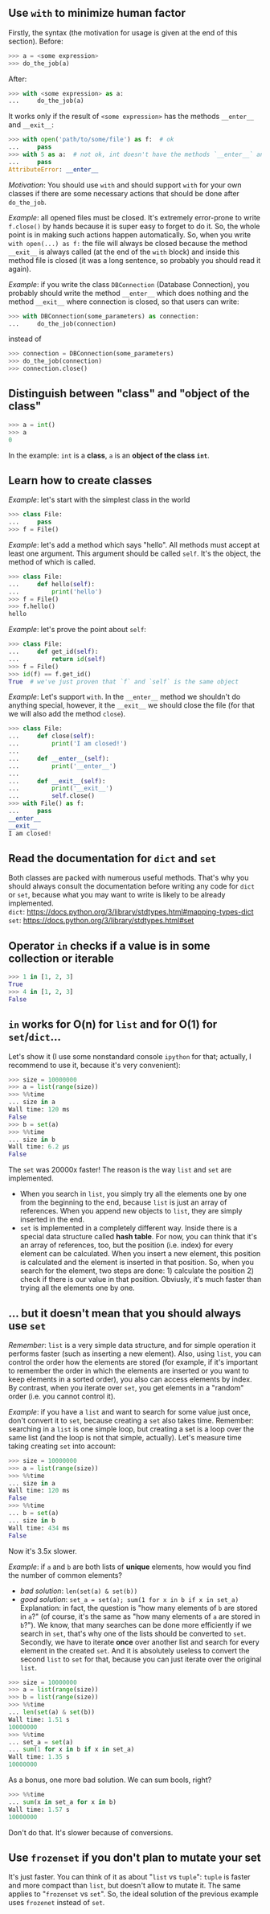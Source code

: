 ## Use `with` to minimize human factor
Firstly, the syntax (the motivation for usage is given at the end of this section).
Before:
```python
>>> a = <some expression>
>>> do_the_job(a)
```
After:
```python
>>> with <some expression> as a:
...     do_the_job(a)
```
It works only if the result of `<some expression>` has the methods `__enter__` and `__exit__`:
```python
>>> with open('path/to/some/file') as f:  # ok
...     pass
>>> with 5 as a:  # not ok, int doesn't have the methods `__enter__` and `__exit__`
...     pass
AttributeError: __enter__
```

_Motivation_: You should use `with` and should support `with` for your own classes
if there are some necessary actions that should be done after `do_the_job`.

_Example_: all opened files must be closed. It's extremely error-prone to write `f.close()` by hands because
it is super easy to forget to do it. So, the whole point is in making such actions happen
automatically. So, when you write `with open(...) as f:` the file will always be closed
because the method `__exit__` is always called (at the end of the `with` block) and
inside this method file is closed (it was a long sentence, so probably you should read it
again).

_Example_: if you write the class `DBConnection` (Database Connection), you probably should
write the method `__enter__` which does nothing and the method `__exit__` where connection
is closed, so that users can write:
```python
>>> with DBConnection(some_parameters) as connection:
...     do_the_job(connection)
```
instead of
```python
>>> connection = DBConnection(some_parameters)
>>> do_the_job(connection)
>>> connection.close()
```


## Distinguish between "class" and "object of the class"
```python
>>> a = int()
>>> a
0
```
In the example: `int` is a **class**, `a` is an **object of the class `int`**.


## Learn how to create classes
_Example_: let's start with the simplest class in the world
```python
>>> class File:
...     pass
>>> f = File()
```

_Example_: let's add a method which says "hello". All methods must accept at least one argument. This argument should be called `self`. It's the object, the method of which is called.
```python
>>> class File:
...     def hello(self):
...         print('hello')
>>> f = File()
>>> f.hello()
hello
```

_Example_: let's prove the point about `self`:
```python
>>> class File:
...     def get_id(self):
...         return id(self)
>>> f = File()
>>> id(f) == f.get_id()
True  # we've just proven that `f` and `self` is the same object
```

_Example_: Let's support `with`. In the `__enter__` method we shouldn't do anything
special, however, it the `__exit__` we should close the file (for that we will also
add the method `close`).
```python
>>> class File:
...     def close(self):
...         print('I am closed!')
... 
...     def __enter__(self):
...         print('__enter__')
... 
...     def __exit__(self):
...         print('__exit__')
...         self.close()
>>> with File() as f:
...     pass
__enter__
__exit__
I am closed!
```


## Read the documentation for `dict` and `set`
Both classes are packed with numerous useful methods. That's why you should always
consult the documentation before writing any code for `dict` or `set`, because what you
may want to write is likely to be already implemented.  
`dict`: https://docs.python.org/3/library/stdtypes.html#mapping-types-dict  
`set`: https://docs.python.org/3/library/stdtypes.html#set  


## Operator `in` checks if a value is in some collection or iterable
```python
>>> 1 in [1, 2, 3]
True
>>> 4 in [1, 2, 3]
False
```


## `in` works for **O(n)** for `list` and for **O(1)** for `set`/`dict`...
Let's show it (I use some nonstandard console `ipython` for that; actually, I
recommend to use it, because it's very convenient):
```python
>>> size = 10000000
>>> a = list(range(size))
>>> %%time
... size in a
Wall time: 120 ms
False
>>> b = set(a)
>>> %%time
... size in b
Wall time: 6.2 µs
False
```
The `set` was 20000x faster! The reason is the way `list` and `set` are implemented.  
- When you search in `list`, you simply try all the elements one by one from the beginning
to the end, because `list` is just an array of references. When you append new objects to `list`,
they are simply inserted in the end.  
- `set` is implemented in a completely different way. Inside there is a special data structure
called **hash table**. For now, you can think that it's an array of references, too,
but the position (i.e. index) for every element can be calculated. When you insert a new element,
this position is calculated and the element is inserted in that position. So, when you
search for the element, two steps are done: 1) calculate the position 2) check if there is our value in that position.
Obviusly, it's much faster than trying all the elements one by one.


## ... but it doesn't mean that you should always use `set`
_Remember_: `list` is a very simple data structure, and for simple operation it performs
faster (such as inserting a new element). Also, using `list`, you can control the order how
the elements are stored (for example, if it's important to remember the order in which
the elements are inserted or you want to keep elements in a sorted order), you also
can access elements by index.
By contrast, when you iterate over `set`, you get elements in a "random" order (i.e. you cannot control it).

_Example_: if you have a `list` and want to search for some value just once, don't convert
it to `set`, because creating a `set` also takes time. Remember: searching in a `list`
is one simple loop, but creating a set is a loop over the same list (and the loop
is not that simple, actually). Let's measure time taking creating `set` into account:
```python
>>> size = 10000000
>>> a = list(range(size))
>>> %%time
... size in a
Wall time: 120 ms
False
>>> %%time
... b = set(a)
... size in b
Wall time: 434 ms
False
```
Now it's 3.5x slower.

_Example_: if `a` and `b` are both lists of **unique** elements, how would you find
the number of common elements?
- _bad solution_: `len(set(a) & set(b))`
- _good solution_: `set_a = set(a); sum(1 for x in b if x in set_a)`  
Explanation: in fact, the question is "how many elements of `b` are stored in `a`?"
(of course, it's the same as "how many elements of `a` are stored in `b`?"). We know,
that many searches can be done more efficiently if we search in `set`, that's why
one of the lists should be converted to `set`. Secondly, we have to iterate **once**
over another list and search for every element in the created `set`. And it is absolutely
useless to convert the second `list` to `set` for that, because you can just iterate over the original `list`.
```python
>>> size = 10000000
>>> a = list(range(size))
>>> b = list(range(size))
>>> %%time
... len(set(a) & set(b))
Wall time: 1.51 s
10000000
>>> %%time
... set_a = set(a)
... sum(1 for x in b if x in set_a)
Wall time: 1.35 s
10000000
```
As a bonus, one more bad solution. We can sum bools, right?
```python
>>> %%time
... sum(x in set_a for x in b)
Wall time: 1.57 s
10000000
```
Don't do that. It's slower because of conversions.


## Use `frozenset` if you don't plan to mutate your set
It's just faster. You can think of it as about "`list` vs `tuple`": `tuple` is faster
and more compact than `list`, but doesn't allow to mutate it.
The same applies to "`frozenset` vs `set`". So, the ideal solution of the
previous example uses `frozenet` instead of `set`.
